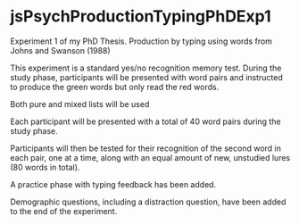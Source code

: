 # jsPsychProductionTypingPhDExp1
Experiment 1 of my PhD Thesis. Production by typing using words from Johns and Swanson (1988)

This experiment is a standard yes/no recognition memory test.
During the study phase, participants will be presented with word pairs and instructed to produce the green words but only read the red words.

Both pure and mixed lists will be used

Each participant will be presented with a total of 40 word pairs during the study phase.

Participants will then be tested for their recognition of the second word in each pair, one at a time, along with an equal amount of new, unstudied lures (80 words in total).

A practice phase with typing feedback has been added.

Demographic questions, including a distraction question, have been added to the end of the experiment.